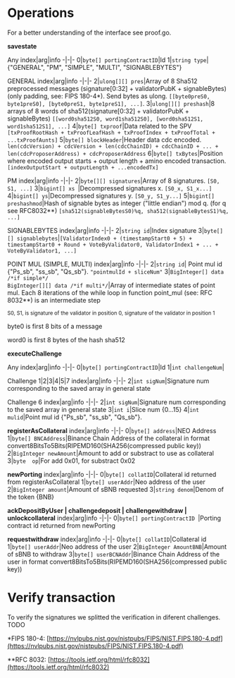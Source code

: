 
  
# Operations

For a better understanding of the interface see proof.go.

**savestate**

Any
index|arg|info
-|-|-
0|`byte[] portingContractID`|Id
1|`string type`|{"GENERAL", "PM", "SIMPLE", "MULTI", "SIGNABLEBYTES"}

GENERAL
index|arg|info
-|-|-
2|`ulong[][] pres`|Array of 8 Sha512 preprocessed messages (signature[0:32] + validatorPubK + signableBytes) (only padding, see: FIPS 180-4*). Send bytes as ulong. `[[byte0preS0, byte1preS0], [byte0preS1, byte1preS1], ...]`.
3|`ulong[][] preshash`|8 arrays of 8 words of sha512(signature[0:32] + validatorPubK + signableBytes) `[[word0sha512S0, word1sha512S0], [word0sha512S1, word1sha512S1], ...]`
4|`byte[] txproof`|Data related to the SPV `[txProofRootHash + txProofLeafHash + txProofIndex + txProofTotal + ...txProofAunts]`
5|`byte[] blockHeader`|Header data cdc encoded. `len(cdcVersion) + cdcVersion + len(cdcChainID) + cdcChainID + ... + len(cdcProposerAddress) + cdcProposerAddress`
6|`byte[] txBytes`|Position where encoded output starts + output length + amino encoded transaction. `[indexOutputStart + outputLength + ...encodedTx]`

PM
index|arg|info
-|-|-
2|`byte[][] signatures`|Array of 8 signatures.  `[S0, S1, ...]`
3|`bigint[] xs `|Decompressed signatures x. `[S0_x, S1_x...]`
4|`bigint[] ys`|Decompressed signatures y. `[S0_y, S1_y...]`
5|`bigint[] preshashmod`|Hash of signable bytes as integer ("little endian") mod q. (for q see RFC8032**) `[sha512(signableBytesS0)%q, sha512(signableBytesS1)%q, ...]`

SIGNABLEBYTES
index|arg|info
-|-|-
2|`string id`|Index signature
3|`byte[][] signablebytes`|`[ValidatorIndex0 + (timestampStart0 + 5) + timestampStart0 + Round + VoteByValidator0, ValidatorIndex1 + ... + VoteByValidator1, ...]`

POINT MUL (SIMPLE, MULTI)
index|arg|info
-|-|-
2|`string id`| Point mul id {"Ps_sb", "ss_sb", "Qs_sb"}. `"pointmulId + sliceNum"`
3|`BigInteger[] data /*if simple*/` <br> `BigInteger[][] data /*if multi*/`|Array of intermediate states of point mul. Each 8 iterations of the while loop in function point_mul (see: RFC 8032**) is an intermediate step

<sup>S0, S1, is signature of the validator in position 0, signature of the validator in position 1
  
byte0 is first 8 bits of a message

word0 is first 8 bytes of the hash sha512</sup>

**executeChallenge**

Any
index|arg|info
-|-|-
0|`byte[] portingContractID`|Id
1|`int challengeNum`|

Challenge 1|2|3|4|5|7
index|arg|info
-|-|-
2|`int sigNum`|Signature num corresponding to the saved array in general state

Challenge 6
index|arg|info
-|-|-
2|`int sigNum`|Signature num corresponding to the saved array in general state
3|`int i`|Slice num {0...15}
4|`int mulid`|Point mul id {"Ps_sb", "ss_sb", "Qs_sb"}.

**registerAsCollateral**
index|arg|info
-|-|-
0|`byte[] address`|NEO Address
1|`byte[] BNCAddress`|Binance Chain Address of the collateral in format convert8BitsTo5Bits(RIPEMD160(SHA256(compressed public key))
2|`BigInteger newAmount`|Amount to add or substract to use as collateral
3|`byte  op`|For add 0x01, for substract 0x02

**newPorting**
index|arg|info
-|-|-
0|`byte[] collatID`|Collateral id returned from registerAsCollateral
1|`byte[] userAddr`|Neo address of the user
2|`BigInteger amount`|Amount of sBNB requested
3|`string denom`|Denom of the token {BNB}

**ackDepositByUser | challengedeposit | challengewithdraw | unlockcollateral**
index|arg|info
-|-|-
0|`byte[] portingContractID `|Porting contract id returned from newPorting

**requestwithdraw**
index|arg|info
-|-|-
0|`byte[] collatID`|Collateral id
1|`byte[] userAddr`|Neo address of the user
2|`BigInteger AmountBNB`|Amount of sBNB to withdraw
3|`byte[] userBCNAddr`|Binance Chain Address of the user in format convert8BitsTo5Bits(RIPEMD160(SHA256(compressed public key))

  
# Verify transaction
To verify the signatures we splitted the verification in diferent challenges.
TODO


*FIPS 180-4: [https://nvlpubs.nist.gov/nistpubs/FIPS/NIST.FIPS.180-4.pdf](https://nvlpubs.nist.gov/nistpubs/FIPS/NIST.FIPS.180-4.pdf)

**RFC 8032: [https://tools.ietf.org/html/rfc8032](https://tools.ietf.org/html/rfc8032)